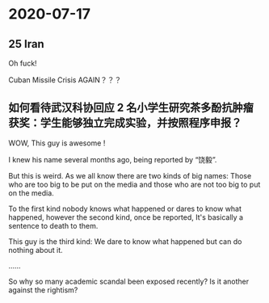 # 2020-07-17

## 25 Iran

Oh fuck!

Cuban Missile Crisis AGAIN？？？



## 如何看待武汉科协回应 2 名小学生研究茶多酚抗肿瘤获奖：学生能够独立完成实验，并按照程序申报？

WOW, This guy is awesome ! 

I knew his name several months ago, being reported by “饶毅”.

But this is weird. As we all know there are two kinds of big names: Those who are too big to be put on the media and those who are not too big to put on the media.

To the first kind nobody knows what happened or dares to know what happened, however the second kind, once be reported, It's basically a sentence to death to them.

This guy is the third kind: We dare to know what happened but can do nothing about it. 

……

So why so many academic scandal been exposed recently? Is it another against the rightism?

